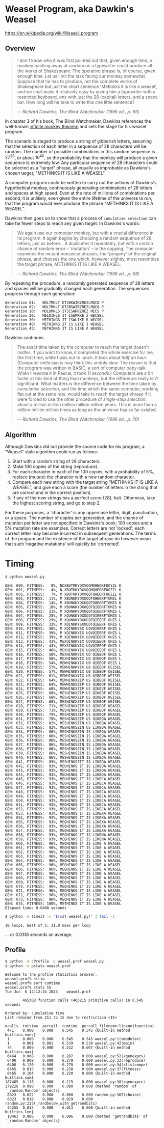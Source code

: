 # Weasel Program, aka Dawkin's Weasel

https://en.wikipedia.org/wiki/Weasel_program

## Overview

> I don't know who it was first pointed out that, given enough time, a monkey 
bashing away at random on a typewriter could produce all the works of 
Shakespeare. The operative phrase is, of course, given enough time. Let us 
limit the task facing our monkey somewhat. Suppose that he has to produce, not 
the complete works of Shakespeare but just the short sentence 'Methinks it is 
like a weasel', and we shall make it relatively easy by giving him a typewriter 
with a restricted keyboard, one with just the 28 (capital) letters, and a space 
bar. How long will he take to write this one little sentence?
> 
> -- <cite>Richard Dawkins, The Blind Watchmaker (1996 ed., p. 66)<cite>

In chapter 3 of his book, The Blind Watchmaker, Dawkins references the 
well-known [infinite monkey theorem](https://en.wikipedia.org/wiki/Infinite_monkey_theorem)
and sets the stage for his weasel program.

The scenario is staged to produce a string of gibberish letters, assuming that 
the selection of each letter in a sequence of 28 characters will be random. The 
number of possible combinations in this random sequence is $27^{28}$, or about 
$10^{40}$, so the probability that the monkey will produce a given sequence is 
extremely low. Any particular sequence of 28 characters could be selected as a 
"target" phrase, all equally as improbable as Dawkins's chosen target, 
"METHINKS IT IS LIKE A WEASEL".

A computer program could be written to carry out the actions of Dawkins's 
hypothetical monkey, continuously generating combinations of 28 letters and 
spaces at high speed. Even at the rate of millions of combinations per second, 
it is unlikely, even given the entire lifetime of the universe to run, that the 
program would ever produce the phrase "METHINKS IT IS LIKE A WEASEL".

Dawkins then goes on to show that a process of `cumulative selection` can take 
far fewer steps to reach any given target. In Dawkins's words:

> We again use our computer monkey, but with a crucial difference in its 
program. It again begins by choosing a random sequence of 28 letters, just as 
before... it duplicates it repeatedly, but with a certain chance of random 
error – 'mutation' – in the copying. The computer examines the mutant nonsense 
phrases, the 'progeny' of the original phrase, and chooses the one which, 
however slightly, most resembles the target phrase, METHINKS IT IS LIKE A 
WEASEL.
>
> -- <cite>Richard Dawkins, The Blind Watchmaker (1996 ed., p. 68)<cite>

By repeating the procedure, a randomly generated sequence of 28 letters and 
spaces will be gradually changed each generation. The sequences progress through 
each generation:

    Generation 01:   WDLTMNLT DTJBKWIRZREZLMQCO P
    Generation 02:   WDLTMNLT DTJBSWIRZREZLMQCO P
    Generation 10:   MDLDMNLS ITJISWHRZREZ MECS P
    Generation 20:   MELDINLS IT ISWPRKE Z WECSEL
    Generation 30:   METHINGS IT ISWLIKE B WECSEL
    Generation 40:   METHINKS IT IS LIKE I WEASEL
    Generation 43:   METHINKS IT IS LIKE A WEASEL

Dawkins continues:

> The exact time taken by the computer to reach the target doesn't matter. If 
you want to know, it completed the whole exercise for me, the first time, while 
I was out to lunch. It took about *half an hour*. (Computer enthusiasts may 
think this unduly slow. The reason is that the program was written in BASIC, a 
sort of computer baby-talk. When I rewrote it in Pascal, it took *11 seconds*.) 
Computers are a bit faster at this kind of thing than monkeys, but the 
difference really isn't significant. What matters is the difference between the 
time taken by *cumulative selection*, and the time which the same computer, 
working flat out at the same rate, would take to reach the target phrase if it 
were forced to use the other procedure of *single-step selection*: about a 
million million million million million years. This is more than a million 
million million times as long as the universe has so far existed.
>
> -- <cite>Richard Dawkins, The Blind Watchmaker (1996 ed., p. 70)<cite>

## Algorithm

Although Dawkins did not provide the source code for his program, a "Weasel" 
style algorithm could run as follows:

1. Start with a random string of 28 characters.
2. Make 100 copies of the string (reproduce).
3. For each character in each of the 100 copies, with a probability of 5%,
replace (mutate) the character with a new random character.
4. Compare each new string with the target string "METHINKS IT IS LIKE A 
WEASEL", and give each a score (the number of letters in the string that are 
correct and in the correct position).
5. If any of the new strings has a perfect score (28), halt. Otherwise, take the
highest scoring string, and go to step 2.

For these purposes, a 'character' is any uppercase letter, digit, punctuation,
or a space. The number of copies per generation, and the chance of mutation per letter are not specified in Dawkins's book; 100 copies and a 5% mutation rate are examples. Correct letters are not 'locked'; each correct letter may become 
incorrect in subsequent generations. The terms of the program and the existence of the target phrase do however mean that such 'negative mutations' will quickly be 
'corrected'. 

# Timing

```bash
$ python weasel.py
```

    GEN: 000, FITNESS:   0%, NOXBUTMKYDXVQQMQHEGRFUOYZL K
    GEN: 001, FITNESS:   4%, N XBUTKKYDXVQQMQHEGRFUOZZL K
    GEN: 002, FITNESS:   7%, M XBUTKKYDXVQQTQHEGRFUOZZL K
    GEN: 003, FITNESS:  11%, M XBUNKKYDXOQQTQHEGRFTOMZL K
    GEN: 004, FITNESS:  14%, M XBUNKKYDXOQQTQHEGRFTOMZS K
    GEN: 005, FITNESS:  18%, M XBUNKKYDXOQQTQIEGRFTOMZS K
    GEN: 006, FITNESS:  21%, M XQUNKKYDXOQQTQIEGRFTOMZS L
    GEN: 007, FITNESS:  25%, M XQUNKKYDXOQQTQIEERFTOMZS L
    GEN: 008, FITNESS:  29%, M XQUNKKYDXOUQTQIEERF OHZS L
    GEN: 009, FITNESS:  32%, M XQINKKYSXOUQTQIEERF OHZS L
    GEN: 010, FITNESS:  36%, M XQINKKYSX UQVQIEERF OHZS L
    GEN: 011, FITNESS:  39%, M XQINKKYIX UQVQIEERF OHZS L
    GEN: 012, FITNESS:  39%, M XQINKKYIX UQVQIEERF OHZS L
    GEN: 013, FITNESS:  43%, MEXQINKKYIX UQVQIEEOF OHZS L
    GEN: 014, FITNESS:  43%, MEXSINKKYIX UQVQIEEOF OHZS L
    GEN: 015, FITNESS:  46%, MEXHINKKYIX UQVQIEEOF OHZS L
    GEN: 016, FITNESS:  50%, MEXHINKKYIX UQ QIEEOF OHZS L
    GEN: 017, FITNESS:  50%, MEXHINKKYIX UB QIEEOF OHZS L
    GEN: 018, FITNESS:  54%, MEWHINKKYIX UB QIEEOF OEZS L
    GEN: 019, FITNESS:  57%, MEWHINKKYIX UB QIEEOF OEZSEL
    GEN: 020, FITNESS:  57%, MEWHINKKYIX UB QIEEOF OEISEL
    GEN: 021, FITNESS:  61%, MEWHINKXYIX UB QIBEOF WEISEL
    GEN: 022, FITNESS:  64%, MEWHINKXZIP US QIBEOF WEISEL
    GEN: 023, FITNESS:  64%, MEWHINKXZIP US QIBEOF WEISEL
    GEN: 024, FITNESS:  68%, MEWHINKXZIP US QIKEVF WEISEL
    GEN: 025, FITNESS:  68%, MESHINKXZIP US QIKEQF WEISEL
    GEN: 026, FITNESS:  68%, MESHINKXZIP US QIKEQF WEISEL
    GEN: 027, FITNESS:  68%, MESHINKXZIP US QIKEQF WEISEL
    GEN: 028, FITNESS:  71%, MESHINKXZIP US QIKEQF WEASEL
    GEN: 029, FITNESS:  71%, MESHINKXZIP US QIKEQF WEASEL
    GEN: 030, FITNESS:  75%, MESHINKSZIP US QIKEQF WEASEL
    GEN: 031, FITNESS:  79%, MESHINKSZIP US QIKEQA WEASEL
    GEN: 032, FITNESS:  82%, MESHINKSZIN US LIKEQA WEASEL
    GEN: 033, FITNESS:  82%, MESHINKSZIN US LIKEQA WEASEL
    GEN: 034, FITNESS:  86%, MESHINKSZIN IS LIKEQA WEASEL
    GEN: 035, FITNESS:  86%, MESHINKSZIN IS LIKEQA WEASEL
    GEN: 036, FITNESS:  86%, MESHINKSZIN IS LIKEQA WEASEL
    GEN: 037, FITNESS:  86%, MESHINKSZIN IS LIKEQA WEASEL
    GEN: 038, FITNESS:  86%, MESHINKSZIN IS LIKEQA WEASEL
    GEN: 039, FITNESS:  86%, MESHINKSZIN IS LIKEQA WEASEL
    GEN: 040, FITNESS:  86%, MESHINKSZIN IS LIKEQA WEASEL
    GEN: 041, FITNESS:  89%, MESHINKSZIT IS LIKEQA WEASEL
    GEN: 042, FITNESS:  93%, MEUHINKS IT IS LIKEQA WEASEL
    GEN: 043, FITNESS:  93%, MEUHINKS IT IS LIKEQA WEASEL
    GEN: 044, FITNESS:  93%, MEUHINKS IT IS LIKEQA WEASEL
    GEN: 045, FITNESS:  93%, MEUHINKS IT IS LIKECA WEASEL
    GEN: 046, FITNESS:  93%, MEUHINKS IT IS LIKECA WEASEL
    GEN: 047, FITNESS:  93%, MEUHINKS IT IS LIKECA WEASEL
    GEN: 048, FITNESS:  93%, MEUHINKS IT IS LIKECA WEASEL
    GEN: 049, FITNESS:  93%, MEQHINKS IT IS LIKECA WEASEL
    GEN: 050, FITNESS:  93%, MEQHINKS IT IS LIKECA WEASEL
    GEN: 051, FITNESS:  93%, MEQHINKS IT IS LIKECA WEASEL
    GEN: 052, FITNESS:  93%, MEQHINKS IT IS LIKECA WEASEL
    GEN: 053, FITNESS:  93%, MEQHINKS IT IS LIKEXA WEASEL
    GEN: 054, FITNESS:  93%, MEQHINKS IT IS LIKEXA WEASEL
    GEN: 055, FITNESS:  93%, MEQHINKS IT IS LIKEXA WEASEL
    GEN: 056, FITNESS:  93%, MEQHINKS IT IS LIKEXA WEASEL
    GEN: 057, FITNESS:  93%, MEQHINKS IT IS LIKEXA WEASEL
    GEN: 058, FITNESS:  93%, MEQHINKS IT IS LIKENA WEASEL
    GEN: 059, FITNESS:  93%, MEQHINKS IT IS LIKENA WEASEL
    GEN: 060, FITNESS:  96%, MEQHINKS IT IS LIKE A WEASEL
    GEN: 061, FITNESS:  96%, MEQHINKS IT IS LIKE A WEASEL
    GEN: 062, FITNESS:  96%, MEQHINKS IT IS LIKE A WEASEL
    GEN: 063, FITNESS:  96%, MEQHINKS IT IS LIKE A WEASEL
    GEN: 064, FITNESS:  96%, MEQHINKS IT IS LIKE A WEASEL
    GEN: 065, FITNESS:  96%, MEQHINKS IT IS LIKE A WEASEL
    GEN: 066, FITNESS:  96%, MEQHINKS IT IS LIKE A WEASEL
    GEN: 067, FITNESS:  96%, MEQHINKS IT IS LIKE A WEASEL
    GEN: 068, FITNESS:  96%, MEQHINKS IT IS LIKE A WEASEL
    GEN: 069, FITNESS:  96%, MEQHINKS IT IS LIKE A WEASEL
    GEN: 070, FITNESS:  96%, MEQHINKS IT IS LIKE A WEASEL
    GEN: 071, FITNESS:  96%, MEQHINKS IT IS LIKE A WEASEL
    GEN: 072, FITNESS:  96%, MEQHINKS IT IS LIKE A WEASEL
    GEN: 073, FITNESS:  96%, MEQHINKS IT IS LIKE A WEASEL
    GEN: 074, FITNESS: 100%, METHINKS IT IS LIKE A WEASEL
    Elapsed time: 0.0408 seconds

```bash
$ python -m timeit -c "$(cat weasel.py)" | tail -1
```

    10 loops, best of 5: 31.8 msec per loop

... or 0.0318 seconds on average.

## Profile

```bash
$ python -m cProfile -o weasel.prof weasel.py
$ python -m pstats weasel.prof
```

    Welcome to the profile statistics browser.
    weasel.prof% strip
    weasel.prof% sort cumtime
    weasel.prof% stats 15
    Tue Jun  6 12:12:34 2023    weasel.prof

            465308 function calls (465215 primitive calls) in 0.545 seconds

    Ordered by: cumulative time
    List reduced from 211 to 15 due to restriction <15>

    ncalls  tottime  percall  cumtime  percall filename:lineno(function)
     4/1    0.000    0.000    0.545    0.545 {built-in method builtins.exec}
     1      0.000    0.000    0.545    0.545 weasel.py:1(<module>)
     1      0.001    0.001    0.539    0.539 weasel.py:42(main)
     74     0.009    0.000    0.532    0.007 {built-in method builtins.max}
     6464   0.008    0.000    0.287    0.000 weasel.py:52(<genexpr>)
     6400   0.008    0.000    0.279    0.000 weasel.py:33(reproduce)
     6400   0.120    0.000    0.270    0.000 weasel.py:34(<listcomp>)
     6465   0.015    0.000    0.238    0.000 weasel.py:37(fitness)
     6465   0.104    0.000    0.220    0.000 {built-in method builtins.sum}
    187485  0.115    0.000    0.115    0.000 weasel.py:38(<genexpr>)
    179228  0.090    0.000    0.090    0.000 {method 'random' of '_random.Random' objects}
     8823   0.022    0.000    0.060    0.000 random.py:367(choice)
     8823   0.018    0.000    0.029    0.000 random.py:235(_randbelow_with_getrandbits)
     24255  0.013    0.000    0.013    0.000 {built-in method builtins.len}
     10463  0.006    0.000    0.006    0.000 {method 'getrandbits' of '_random.Random' objects}
